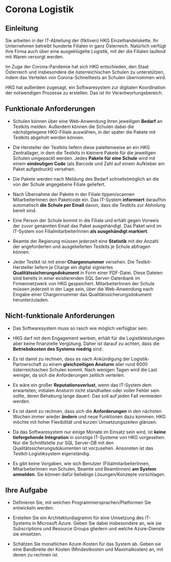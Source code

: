 # Corona Logistik

## Einleitung

Sie arbeiten in der IT-Abteilung der (fiktiven) HKG Einzelhandelskette. Ihr Unternehmen betreibt hunderte Filialen in ganz Österreich. Natürlich verfügt ihre Firma auch über eine ausgeklügelte Logistik, mit der die Filialen laufend mit Waren versorgt werden.

Im Zuge der Corona-Pandemie hat sich HKG entschieden, den Staat Österreich und insbesondere die österreichischen Schulen zu unterstützen, indem das Verteilen von Corona-Schnelltests an Schulen übernommen wird.

HKG hat außerdem zugesagt, ein Softwaresystem zur digitalen Koordination der notwendigen Prozesse zu erstellen. Das ist ihr Verantwortungsbereich.

## Funktionale Anforderungen

* Schulen können über eine Web-Anwendung ihren jeweiligen **Bedarf** an Testkits melden. Außerdem können die Schulen dabei die nächstgelegene HKG-Filiale auswählen, in der später die Pakete mit Testkits abgeholt werden können.

* Die Hersteller der Testkits liefern diese palettenweise an ein HKG Zentrallager, in dem die Testkits in kleinere Pakete für die jeweiligen Schulen umgepackt werden. Jedes **Pakete für eine Schule** wird mit einem **eindeutigen Code** (als Barcode und Zahl auf einem Aufkleber am Paket aufgedruckt) versehen.

* Die Pakete werden nach Meldung des Bedarf schnellstmöglich an die von der Schule angegebene Filiale geliefert.

* Nach Übernahme der Pakete in der Filiale tippen/scannen MitarbeiterInnen den Paketcode ein. Das IT-System **informiert** daraufhin automatisch **die Schule per Email** davon, dass die Testkits zur Abholung bereit sind.

* Eine Person der Schule kommt in die Filiale und erhält gegen Vorweis der zuvor genannten Email das Paket ausgehändigt. Das Paket wird im IT-System von FilialmitarbeiterInnen **als ausgehändigt markiert**.

* Beamte der Regierung müssen jederzeit eine **Statistik** mit der Anzahl der angeforderten und ausgelieferten Testkits je Schule abfragen können.

* Jeder Testkit ist mit einer **Chargennummer** versehen. Die Testkit-Hersteller liefern je Charge ein digital signiertes **Qualitätssicherungsdokument** in Form einer PDF-Datei. Diese Dateien sind bereits in einer existierenden SQL Server-Datenbank im Firmennetzwerk von HKG gespeichert. MitarbeiterInnen der Schule müssen jederzeit in der Lage sein, über die Web-Anwendung nach Eingabe einer Chargennummer das Qualitätssicherungsdokument herunterzuladen.

## Nicht-funktionale Anforderungen

* Das Softwaresystem muss so rasch wie möglich verfügbar sein.

* HKG darf mit dem Engagement werben, erhält für die Logistikleistungen aber keine finanzielle Vergütung. Daher ist darauf zu achten, dass die **Betriebskosten des Systems niedrig** sind.

* Es ist damit zu rechnen, dass es nach Ankündigung der Logistik-Partnerschaft zu einem **gleichzeitigen Ansturm** aller rund 6000 österreichischen Schulen kommt. Nach wenigen Tagen wird die Last weniger, da sich die Anforderungen zeitlich verteilen.

* Es wäre ein großer **Reputationsverlust**, wenn das IT-System dem erwarteten, initialen Ansturm nicht standhalten oder voller Fehler sein sollte, deren Behebung lange dauert. Das soll auf jeden Fall vermieden werden.

* Es ist damit zu rechnen, dass sich die **Anforderungen** in den nächsten Wochen immer wieder **ändern** und neue Funktionen dazu kommen. HKG möchte mit hoher Flexibilität und kurzen Umsetzungszeiten glänzen.

* Da das Softwaresystem nur einige Monate im Einsatz sein wird, ist **keine tiefergehende Integration** in sonstige IT-Systeme von HKG vorgesehen. Nur die Schnittstelle zur SQL Server-DB mit den Qualitätssicherungsdokumenten ist vorzusehen. Ansonsten ist das Testkit-Logistiksystem eigenständig.

* Es gibt keine Vorgaben, wie sich Benutzer (FilialmitarbeiterInnen, MitarbeiterInnen von Schulen, Beamte und Beamtinnen) **am System anmelden**. Sie können dafür beliebige Lösungen/Konzepte vorschlagen.

## Ihre Aufgabe

* Definieren Sie, mit welchen Programmiersprachen/Platformen Sie entwickeln werden.

* Erstellen Sie ein Architekturdiagramm für eine Umsetzung des IT-Systems in Microsoft Azure. Geben Sie dabei insbesondere an, wie sie Subscriptions und Resource Groups gliedern und welche Azure-Dienste sie einsetzen.

* Schätzen Sie monatlichen Azure-Kosten für das System ab. Geben sie eine Bandbreite der Kosten (Mindestkosten und Maximalkosten) an, mit denen zu rechnen ist.
